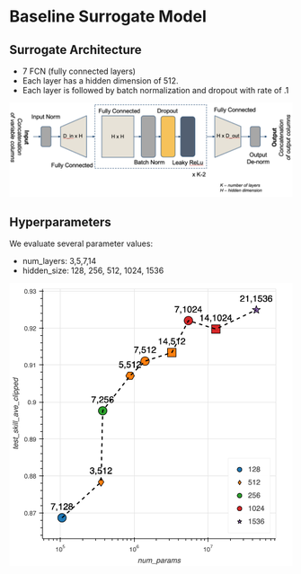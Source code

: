 # Baseline Surrogate Model
## Surrogate Architecture

- 7 FCN (fully connected layers)
- Each layer has a hidden dimension of 512.
- Each layer is followed by batch normalization and dropout with rate of .1

![](surrogate_architecture.png) 


## Hyperparameters

We evaluate several parameter values:
- num_layers: 3,5,7,14
- hidden_size: 128, 256, 512, 1024, 1536

![](baseline_hparams.png) 
<!-- ](baseline_hparams.png)] -->

